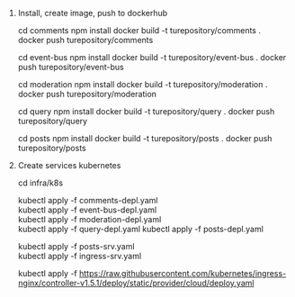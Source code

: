 
1. Install, create image, push to dockerhub

    cd comments
    npm install
    docker build -t turepository/comments .
    docker push turepository/comments

    cd event-bus
    npm install
    docker build -t turepository/event-bus .
    docker push turepository/event-bus

    cd moderation
    npm install
    docker build -t turepository/moderation .
    docker push turepository/moderation

    cd query
    npm install
    docker build -t turepository/query .
    docker push turepository/query

    cd posts
    npm install
    docker build -t turepository/posts .
    docker push turepository/posts

2. Create services kubernetes

    cd infra/k8s

    kubectl apply -f comments-depl.yaml   
    kubectl apply -f event-bus-depl.yaml  
    kubectl apply -f moderation-depl.yaml   
    kubectl apply -f query-depl.yaml 
    kubectl apply -f posts-depl.yaml   

    kubectl apply -f posts-srv.yaml  
    kubectl apply -f ingress-srv.yaml 

    kubectl apply -f https://raw.githubusercontent.com/kubernetes/ingress-nginx/controller-v1.5.1/deploy/static/provider/cloud/deploy.yaml






